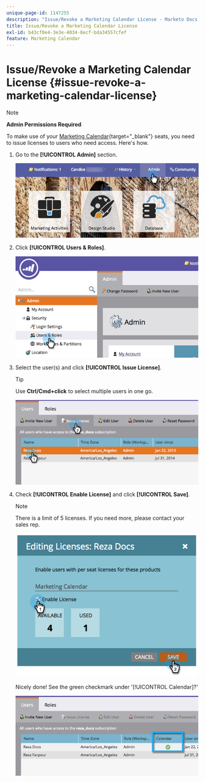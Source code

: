 ```yaml
---
unique-page-id: 1147255
description: "Issue/Revoke a Marketing Calendar License - Marketo Docs - Product Documentation"
title: Issue/Revoke a Marketing Calendar License
exl-id: b43cf0e4-3e3e-4034-8ecf-bda34557cfef
feature: Marketing Calendar
---
```

# Issue/Revoke a Marketing Calendar License {#issue-revoke-a-marketing-calendar-license}

>[!NOTE]
>
>**Admin Permissions Required**

To make use of your [Marketing Calendar](/help/marketo/product-docs/core-marketo-concepts/marketing-calendar/understanding-the-calendar/navigating-the-marketing-calendar.md){target="_blank"} seats, you need to issue licenses to users who need access. Here's how.

1. Go to the **[!UICONTROL Admin]** section.

   ![](assets/adminhand.png)

1. Click **[!UICONTROL Users & Roles]**.

   ![](assets/2.png)

1. Select the user(s) and click **[!UICONTROL Issue License]**.

   >[!TIP]
   >
   >Use **Ctrl/Cmd+click** to select multiple users in one go.

   ![](assets/3.png)

1. Check **[!UICONTROL Enable License]** and click **[!UICONTROL Save]**.

   >[!NOTE]
   >
   >There is a limit of 5 licenses. If you need more, please contact your sales rep.

   ![](assets/4.png)

   Nicely done! See the green checkmark under '[!UICONTROL Calendar]?'

   ![](assets/5.png)
